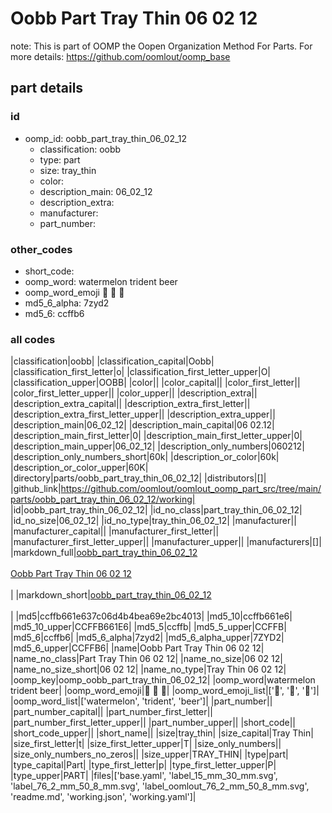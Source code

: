# Oobb Part Tray Thin 06 02 12  

note: This is part of OOMP the Oopen Organization Method For Parts. For more details: https://github.com/oomlout/oomp_base

##  part details





### id
* oomp_id: oobb_part_tray_thin_06_02_12
  * classification: oobb
  * type: part
  * size: tray_thin
  * color: 
  * description_main: 06_02_12
  * description_extra: 
  * manufacturer: 
  * part_number: 

### other_codes
* short_code: 
* oomp_word: watermelon trident beer
* oomp_word_emoji :watermelon: :trident: :beer:
* md5_6_alpha: 7zyd2
* md5_6: ccffb6

### all codes 
|classification|oobb|
|classification_capital|Oobb|
|classification_first_letter|o|
|classification_first_letter_upper|O|
|classification_upper|OOBB|
|color||
|color_capital||
|color_first_letter||
|color_first_letter_upper||
|color_upper||
|description_extra||
|description_extra_capital||
|description_extra_first_letter||
|description_extra_first_letter_upper||
|description_extra_upper||
|description_main|06_02_12|
|description_main_capital|06 02.12|
|description_main_first_letter|0|
|description_main_first_letter_upper|0|
|description_main_upper|06_02_12|
|description_only_numbers|060212|
|description_only_numbers_short|60k|
|description_or_color|60k|
|description_or_color_upper|60K|
|directory|parts/oobb_part_tray_thin_06_02_12|
|distributors|[]|
|github_link|https://github.com/oomlout/oomlout_oomp_part_src/tree/main/parts/oobb_part_tray_thin_06_02_12/working|
|id|oobb_part_tray_thin_06_02_12|
|id_no_class|part_tray_thin_06_02_12|
|id_no_size|06_02_12|
|id_no_type|tray_thin_06_02_12|
|manufacturer||
|manufacturer_capital||
|manufacturer_first_letter||
|manufacturer_first_letter_upper||
|manufacturer_upper||
|manufacturers|[]|
|markdown_full|[oobb_part_tray_thin_06_02_12](https://github.com/oomlout/oomlout_oomp_part_src/tree/main/parts/oobb_part_tray_thin_06_02_12/working)<br>[](https://github.com/oomlout/oomlout_oomp_part_src/tree/main/parts/oobb_part_tray_thin_06_02_12/working)<br>[Oobb Part Tray Thin 06 02 12](https://github.com/oomlout/oomlout_oomp_part_src/tree/main/parts/oobb_part_tray_thin_06_02_12/working)<br><br>|
|markdown_short|[oobb_part_tray_thin_06_02_12](https://github.com/oomlout/oomlout_oomp_part_src/tree/main/parts/oobb_part_tray_thin_06_02_12/working)<br><br>|
|md5|ccffb661e637c06d4b4bea69e2bc4013|
|md5_10|ccffb661e6|
|md5_10_upper|CCFFB661E6|
|md5_5|ccffb|
|md5_5_upper|CCFFB|
|md5_6|ccffb6|
|md5_6_alpha|7zyd2|
|md5_6_alpha_upper|7ZYD2|
|md5_6_upper|CCFFB6|
|name|Oobb Part Tray Thin 06 02 12|
|name_no_class|Part Tray Thin 06 02 12|
|name_no_size|06 02 12|
|name_no_size_short|06 02 12|
|name_no_type|Tray Thin 06 02 12|
|oomp_key|oomp_oobb_part_tray_thin_06_02_12|
|oomp_word|watermelon trident beer|
|oomp_word_emoji|:watermelon: :trident: :beer:|
|oomp_word_emoji_list|[':watermelon:', ':trident:', ':beer:']|
|oomp_word_list|['watermelon', 'trident', 'beer']|
|part_number||
|part_number_capital||
|part_number_first_letter||
|part_number_first_letter_upper||
|part_number_upper||
|short_code||
|short_code_upper||
|short_name||
|size|tray_thin|
|size_capital|Tray Thin|
|size_first_letter|t|
|size_first_letter_upper|T|
|size_only_numbers||
|size_only_numbers_no_zeros||
|size_upper|TRAY_THIN|
|type|part|
|type_capital|Part|
|type_first_letter|p|
|type_first_letter_upper|P|
|type_upper|PART|
|files|['base.yaml', 'label_15_mm_30_mm.svg', 'label_76_2_mm_50_8_mm.svg', 'label_oomlout_76_2_mm_50_8_mm.svg', 'readme.md', 'working.json', 'working.yaml']|

